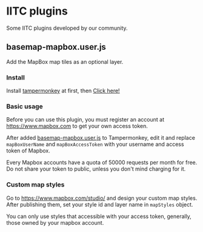 # IITC plugins

Some IITC plugins developed by our community.

## basemap-mapbox.user.js

Add the MapBox map tiles as an optional layer.

### Install

Install [tampermonkey](http://tampermonkey.net/) at first, then [Click here!](https://github.com/ResistanceCN/iitc-plugins/raw/master/basemap-mapbox.user.js)

### Basic usage

Before you can use this plugin, you must register an account at https://www.mapbox.com to get your own access token.

After added [basemap-mapbox.user.js](basemap-mapbox.user.js) to Tampermonkey, edit it and replace `mapBoxUserName` and `mapBoxAccessToken` with your username and access token of Mapbox.

Every Mapbox accounts have a quota of 50000 requests per month for free. Do not share your token to public, unless you don't mind charging for it.

### Custom map styles

Go to https://www.mapbox.com/studio/ and design your custom map styles. After publishing them, set your style id and layer name in `mapStyles` object.

You can only use styles that accessible with your access token, generally, those owned by your mapbox account.

